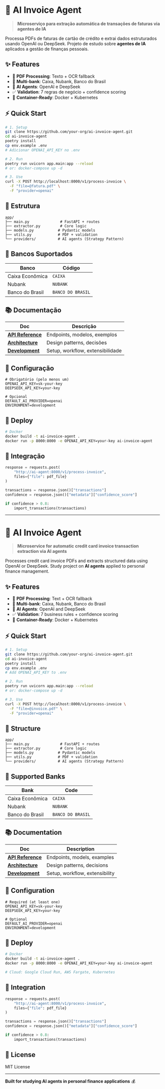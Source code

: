 # 🚀 AI Invoice Agent

> **Microserviço para extração automática de transações de faturas via agentes de IA**

Processa PDFs de faturas de cartão de crédito e extrai dados estruturados usando OpenAI ou DeepSeek. Projeto de estudo sobre **agentes de IA** aplicados a gestão de finanças pessoais.

## ✨ Features

- 📄 **PDF Processing**: Texto + OCR fallback
- 🏦 **Multi-bank**: Caixa, Nubank, Banco do Brasil
- 🤖 **AI Agents**: OpenAI e DeepSeek
- ✅ **Validation**: 7 regras de negócio + confidence scoring
- 🐳 **Container-Ready**: Docker + Kubernetes

## ⚡ Quick Start

```bash
# 1. Setup
git clone https://github.com/your-org/ai-invoice-agent.git
cd ai-invoice-agent
poetry install
cp env.example .env
# Adicionar OPENAI_API_KEY no .env

# 2. Run
poetry run uvicorn app.main:app --reload
# or: docker-compose up -d

# 3. Use
curl -X POST http://localhost:8000/v1/process-invoice \
  -F "file=@fatura.pdf" \
  -F "provider=openai"
```

## 📁 Estrutura

```
app/
├── main.py              # FastAPI + routes
├── extractor.py         # Core logic
├── models.py           # Pydantic models
├── utils.py            # PDF + validation
└── providers/          # AI agents (Strategy Pattern)
```

## 🏦 Bancos Suportados

| Banco           | Código            |
| --------------- | ----------------- |
| Caixa Econômica | `CAIXA`           |
| Nubank          | `NUBANK`          |
| Banco do Brasil | `BANCO DO BRASIL` |

## 📚 Documentação

| Doc                                      | Descrição                        |
| ---------------------------------------- | -------------------------------- |
| **[API Reference](docs/API.md)**         | Endpoints, modelos, exemplos     |
| **[Architecture](docs/ARCHITECTURE.md)** | Design patterns, decisões        |
| **[Development](docs/DEVELOPMENT.md)**   | Setup, workflow, extensibilidade |

## 🔧 Configuração

```env
# Obrigatório (pelo menos um)
OPENAI_API_KEY=sk-your-key
DEEPSEEK_API_KEY=your-key

# Opcional
DEFAULT_AI_PROVIDER=openai
ENVIRONMENT=development
```

## 🚀 Deploy

```bash
# Docker
docker build -t ai-invoice-agent .
docker run -p 8000:8000 -e OPENAI_API_KEY=your-key ai-invoice-agent
```

## 🔗 Integração

```python
response = requests.post(
    "http://ai-agent:8000/v1/process-invoice",
    files={"file": pdf_file}
)

transactions = response.json()["transactions"]
confidence = response.json()["metadata"]["confidence_score"]

if confidence > 0.8:
    import_transactions(transactions)
```

---

# 🚀 AI Invoice Agent

> **Microservice for automatic credit card invoice transaction extraction via AI agents**

Processes credit card invoice PDFs and extracts structured data using OpenAI or DeepSeek. Study project on **AI agents** applied to personal finance management.

## ✨ Features

- 📄 **PDF Processing**: Text + OCR fallback
- 🏦 **Multi-bank**: Caixa, Nubank, Banco do Brasil
- 🤖 **AI Agents**: OpenAI and DeepSeek
- ✅ **Validation**: 7 business rules + confidence scoring
- 🐳 **Container-Ready**: Docker + Kubernetes

## ⚡ Quick Start

```bash
# 1. Setup
git clone https://github.com/your-org/ai-invoice-agent.git
cd ai-invoice-agent
poetry install
cp env.example .env
# Add OPENAI_API_KEY to .env

# 2. Run
poetry run uvicorn app.main:app --reload
# or: docker-compose up -d

# 3. Use
curl -X POST http://localhost:8000/v1/process-invoice \
  -F "file=@invoice.pdf" \
  -F "provider=openai"
```

## 📁 Structure

```
app/
├── main.py              # FastAPI + routes
├── extractor.py         # Core logic
├── models.py           # Pydantic models
├── utils.py            # PDF + validation
└── providers/          # AI agents (Strategy Pattern)
```

## 🏦 Supported Banks

| Bank            | Code              |
| --------------- | ----------------- |
| Caixa Econômica | `CAIXA`           |
| Nubank          | `NUBANK`          |
| Banco do Brasil | `BANCO DO BRASIL` |

## 📚 Documentation

| Doc                                      | Description                    |
| ---------------------------------------- | ------------------------------ |
| **[API Reference](docs/API.md)**         | Endpoints, models, examples    |
| **[Architecture](docs/ARCHITECTURE.md)** | Design patterns, decisions     |
| **[Development](docs/DEVELOPMENT.md)**   | Setup, workflow, extensibility |

## 🔧 Configuration

```env
# Required (at least one)
OPENAI_API_KEY=sk-your-key
DEEPSEEK_API_KEY=your-key

# Optional
DEFAULT_AI_PROVIDER=openai
ENVIRONMENT=development
```

## 🚀 Deploy

```bash
# Docker
docker build -t ai-invoice-agent .
docker run -p 8000:8000 -e OPENAI_API_KEY=your-key ai-invoice-agent

# Cloud: Google Cloud Run, AWS Fargate, Kubernetes
```

## 🔗 Integration

```python
response = requests.post(
    "http://ai-agent:8000/v1/process-invoice",
    files={"file": pdf_file}
)

transactions = response.json()["transactions"]
confidence = response.json()["metadata"]["confidence_score"]

if confidence > 0.8:
    import_transactions(transactions)
```

## 📄 License

MIT License

---

**Built for studying AI agents in personal finance applications** 💰
